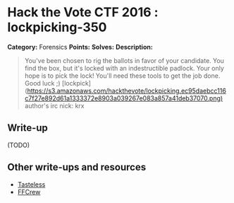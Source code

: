 # Hack the Vote CTF 2016 : lockpicking-350

**Category:** Forensics
**Points:**
**Solves:**
**Description:**

> You've been chosen to rig the ballots in favor of your candidate. You find the box, but it's locked with an indestructible padlock. Your only hope is to pick the lock! You'll need these tools to get the job done. Good luck ;)  [lockpick](<https://s3.amazonaws.com/hackthevote/lockpicking.ec95daebcc116c7f27e892d61a1333372e8903a039267e083a857a41deb37070.png)>    author's irc nick: krx


## Write-up

(TODO)

## Other write-ups and resources

* [Tasteless](https://tasteless.eu/content/post/2016/11/hackthevote-lockpicking/)
* [FFCrew](https://github.com/FFCrewCTF/ctf-writeups/tree/master/2016-11-04-hackthevote/for_350)
